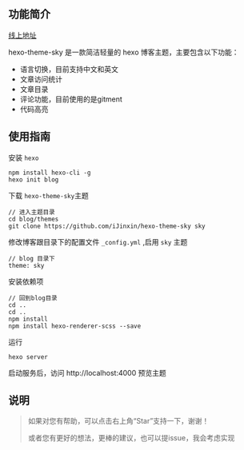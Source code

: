## 功能简介
[线上地址](https://ijinxin.github.io/)

hexo-theme-sky 是一款简洁轻量的 hexo 博客主题，主要包含以下功能：
- 语言切换，目前支持中文和英文
- 文章访问统计
- 文章目录
- 评论功能，目前使用的是gitment
- 代码高亮

## 使用指南
安装 ``` hexo ```
```
npm install hexo-cli -g
hexo init blog
```
下载 ``` hexo-theme-sky ```主题
```
// 进入主题目录
cd blog/themes
git clone https://github.com/iJinxin/hexo-theme-sky sky
```
修改博客跟目录下的配置文件 ```_config.yml``` ,启用 ``` sky ``` 主题
```
// blog 目录下
theme: sky
```
安装依赖项
```
// 回到blog目录
cd ..
cd ..
npm install
npm install hexo-renderer-scss --save
```
运行
```
hexo server
```
启动服务后，访问 http://localhost:4000 预览主题

## 说明
<blockquote>
如果对您有帮助，可以点击右上角“Star”支持一下，谢谢！

或者您有更好的想法，更棒的建议，也可以提issue，我会考虑实现
<blockquote>


